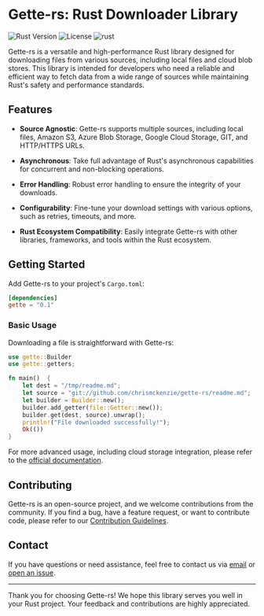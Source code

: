 # Gette-rs: Rust Downloader Library

![Rust Version](https://img.shields.io/badge/Rust-1.73%2B-green.svg)
![License](https://img.shields.io/badge/license-MIT-blue.svg)
![rust](https://github.com/ChrisMcKenzie/gette-rs/actions/workflows/rust.yml/badge.svg)

Gette-rs is a versatile and high-performance Rust library designed for downloading files from various sources, including local files and cloud blob stores. This library is intended for developers who need a reliable and efficient way to fetch data from a wide range of sources while maintaining Rust's safety and performance standards.

## Features

- **Source Agnostic**: Gette-rs supports multiple sources, including local files, Amazon S3, Azure Blob Storage, Google Cloud Storage, GIT, and HTTP/HTTPS URLs.

- **Asynchronous**: Take full advantage of Rust's asynchronous capabilities for concurrent and non-blocking operations.

- **Error Handling**: Robust error handling to ensure the integrity of your downloads.

- **Configurability**: Fine-tune your download settings with various options, such as retries, timeouts, and more.

- **Rust Ecosystem Compatibility**: Easily integrate Gette-rs with other libraries, frameworks, and tools within the Rust ecosystem.

## Getting Started

Add Gette-rs to your project's `Cargo.toml`:

```toml
[dependencies]
gette = "0.1"
```


### Basic Usage

Downloading a file is straightforward with Gette-rs:

```rust
use gette::Builder
use gette::getters;

fn main()  {
    let dest = "/tmp/readme.md";
    let source = "git://github.com/chrismckenzie/gette-rs/readme.md";
    let builder = Builder::new();
    builder.add_getter(file::Getter::new());
    builder.get(dest, source).unwrap();
    println!("File downloaded successfully!");
    Ok(())
}
```

For more advanced usage, including cloud storage integration, please refer to the [official documentation](https://github.com/your/repo/link).

## Contributing

Gette-rs is an open-source project, and we welcome contributions from the community. If you find a bug, have a feature request, or want to contribute code, please refer to our [Contribution Guidelines](https://github.com/your/repo/link).

## Contact

If you have questions or need assistance, feel free to contact us via [email](mailto:chris@chrismckenzie.io) or [open an issue](https://github.com/ChrisMcKenzie/gette-rs/issues).

---

Thank you for choosing Gette-rs! We hope this library serves you well in your Rust project. Your feedback and contributions are highly appreciated.
